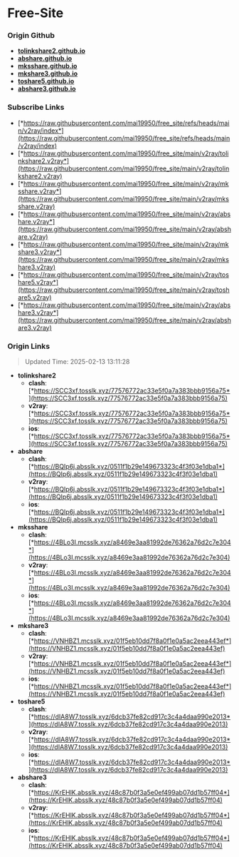 # Free-Site

### Origin Github

- [**tolinkshare2.github.io**](https://github.com/tolinkshare2/tolinkshare2.github.io)
- [**abshare.github.io**](https://github.com/abshare/abshare.github.io)
- [**mksshare.github.io**](https://github.com/mksshare/mksshare.github.io)
- [**mkshare3.github.io**](https://github.com/mkshare3/mkshare3.github.io)
- [**toshare5.github.io**](https://github.com/toshare5/toshare5.github.io)
- [**abshare3.github.io**](https://github.com/abshare3/abshare3.github.io)

### Subscribe Links

- [*https://raw.githubusercontent.com/mai19950/free_site/refs/heads/main/v2ray/index*](https://raw.githubusercontent.com/mai19950/free_site/refs/heads/main/v2ray/index)
- [*https://raw.githubusercontent.com/mai19950/free_site/main/v2ray/tolinkshare2.v2ray*](https://raw.githubusercontent.com/mai19950/free_site/main/v2ray/tolinkshare2.v2ray)
- [*https://raw.githubusercontent.com/mai19950/free_site/main/v2ray/mksshare.v2ray*](https://raw.githubusercontent.com/mai19950/free_site/main/v2ray/mksshare.v2ray)
- [*https://raw.githubusercontent.com/mai19950/free_site/main/v2ray/abshare.v2ray*](https://raw.githubusercontent.com/mai19950/free_site/main/v2ray/abshare.v2ray)
- [*https://raw.githubusercontent.com/mai19950/free_site/main/v2ray/mkshare3.v2ray*](https://raw.githubusercontent.com/mai19950/free_site/main/v2ray/mkshare3.v2ray)
- [*https://raw.githubusercontent.com/mai19950/free_site/main/v2ray/toshare5.v2ray*](https://raw.githubusercontent.com/mai19950/free_site/main/v2ray/toshare5.v2ray)
- [*https://raw.githubusercontent.com/mai19950/free_site/main/v2ray/abshare3.v2ray*](https://raw.githubusercontent.com/mai19950/free_site/main/v2ray/abshare3.v2ray)

### Origin Links

> Updated Time: 2025-02-13 13:11:28

- **tolinkshare2**
  - **clash**: [*https://SCC3xf.tosslk.xyz/77576772ac33e5f0a7a383bbb9156a75*](https://SCC3xf.tosslk.xyz/77576772ac33e5f0a7a383bbb9156a75)
  - **v2ray**: [*https://SCC3xf.tosslk.xyz/77576772ac33e5f0a7a383bbb9156a75*](https://SCC3xf.tosslk.xyz/77576772ac33e5f0a7a383bbb9156a75)
  - **ios**: [*https://SCC3xf.tosslk.xyz/77576772ac33e5f0a7a383bbb9156a75*](https://SCC3xf.tosslk.xyz/77576772ac33e5f0a7a383bbb9156a75)
- **abshare**
  - **clash**: [*https://BQIp6j.absslk.xyz/0511f1b29e149673323c4f3f03e1dba1*](https://BQIp6j.absslk.xyz/0511f1b29e149673323c4f3f03e1dba1)
  - **v2ray**: [*https://BQIp6j.absslk.xyz/0511f1b29e149673323c4f3f03e1dba1*](https://BQIp6j.absslk.xyz/0511f1b29e149673323c4f3f03e1dba1)
  - **ios**: [*https://BQIp6j.absslk.xyz/0511f1b29e149673323c4f3f03e1dba1*](https://BQIp6j.absslk.xyz/0511f1b29e149673323c4f3f03e1dba1)
- **mksshare**
  - **clash**: [*https://4BLo3I.mcsslk.xyz/a8469e3aa81992de76362a76d2c7e304*](https://4BLo3I.mcsslk.xyz/a8469e3aa81992de76362a76d2c7e304)
  - **v2ray**: [*https://4BLo3I.mcsslk.xyz/a8469e3aa81992de76362a76d2c7e304*](https://4BLo3I.mcsslk.xyz/a8469e3aa81992de76362a76d2c7e304)
  - **ios**: [*https://4BLo3I.mcsslk.xyz/a8469e3aa81992de76362a76d2c7e304*](https://4BLo3I.mcsslk.xyz/a8469e3aa81992de76362a76d2c7e304)
- **mkshare3**
  - **clash**: [*https://VNHBZ1.mcsslk.xyz/01f5eb10dd7f8a0f1e0a5ac2eea443ef*](https://VNHBZ1.mcsslk.xyz/01f5eb10dd7f8a0f1e0a5ac2eea443ef)
  - **v2ray**: [*https://VNHBZ1.mcsslk.xyz/01f5eb10dd7f8a0f1e0a5ac2eea443ef*](https://VNHBZ1.mcsslk.xyz/01f5eb10dd7f8a0f1e0a5ac2eea443ef)
  - **ios**: [*https://VNHBZ1.mcsslk.xyz/01f5eb10dd7f8a0f1e0a5ac2eea443ef*](https://VNHBZ1.mcsslk.xyz/01f5eb10dd7f8a0f1e0a5ac2eea443ef)
- **toshare5**
  - **clash**: [*https://dIA8W7.tosslk.xyz/6dcb37fe82cd917c3c4a4daa990e2013*](https://dIA8W7.tosslk.xyz/6dcb37fe82cd917c3c4a4daa990e2013)
  - **v2ray**: [*https://dIA8W7.tosslk.xyz/6dcb37fe82cd917c3c4a4daa990e2013*](https://dIA8W7.tosslk.xyz/6dcb37fe82cd917c3c4a4daa990e2013)
  - **ios**: [*https://dIA8W7.tosslk.xyz/6dcb37fe82cd917c3c4a4daa990e2013*](https://dIA8W7.tosslk.xyz/6dcb37fe82cd917c3c4a4daa990e2013)
- **abshare3**
  - **clash**: [*https://KrEHlK.absslk.xyz/48c87b0f3a5e0ef499ab07dd1b57ff04*](https://KrEHlK.absslk.xyz/48c87b0f3a5e0ef499ab07dd1b57ff04)
  - **v2ray**: [*https://KrEHlK.absslk.xyz/48c87b0f3a5e0ef499ab07dd1b57ff04*](https://KrEHlK.absslk.xyz/48c87b0f3a5e0ef499ab07dd1b57ff04)
  - **ios**: [*https://KrEHlK.absslk.xyz/48c87b0f3a5e0ef499ab07dd1b57ff04*](https://KrEHlK.absslk.xyz/48c87b0f3a5e0ef499ab07dd1b57ff04)
